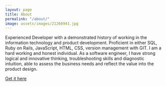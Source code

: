 ```yaml
---
layout: page
title: About
permalink: "/about/"
image: assets/images/21266941.jpg 
---
```

Experienced Developer with a demonstrated history of working in the information technology and product development. Proficient in either SQL, Ruby on Rails, JavaScript, HTML, CSS, version management with GIT. I am a hard working and honest individual. As a software engineer, I have strong logical and innovative thinking, troubleshooting skills and diagnostic intuition, able to assess the business needs and reflect the value into the product design.

[Get it here](https://zend.space)

